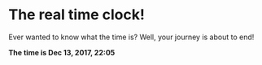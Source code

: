 # The real time clock!

Ever wanted to know what the time is? Well, your journey is about to end!

**The time is Dec 13, 2017, 22:05**